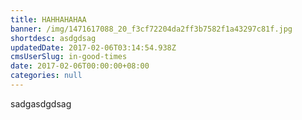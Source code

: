 ```yaml
---
title: HAHHAHAHAA
banner: /img/1471617088_20_f3cf72204da2ff3b7582f1a43297c81f.jpg
shortdesc: asdgdsag
updatedDate: 2017-02-06T03:14:54.938Z
cmsUserSlug: in-good-times
date: 2017-02-06T00:00:00+08:00
categories: null
---
```


sadgasdgdsag